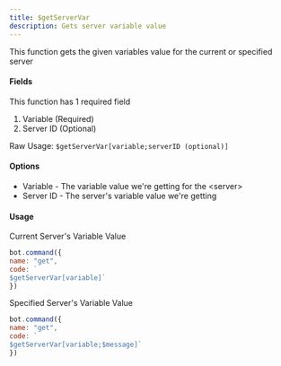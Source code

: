 ```yaml
---
title: $getServerVar
description: Gets server variable value
---
```


This function gets the given variables value for the current or specified server

#### Fields

This function has 1 required field

1. Variable \(Required\)
2. Server ID \(Optional\)

Raw Usage: `$getServerVar[variable;serverID (optional)]`

#### Options

* Variable - The variable value we're getting for the &lt;server&gt;
* Server ID - The server's variable value we're getting

#### Usage

Current Server's Variable Value

```javascript
bot.command({
name: "get", 
code: `
$getServerVar[variable]`
})
```

Specified Server's Variable Value

```javascript
bot.command({
name: "get", 
code: `
$getServerVar[variable;$message]`
})
```

